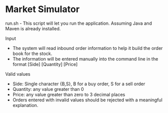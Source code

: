 Market Simulator
============================

run.sh - This script will let you run the application. Assuming Java and Maven is already installed.

Input
- The system will read inbound order information to help it build the order book for the stock.
- The information will be entered manually into the command line in the format [Side] [Quantity] [Price]
 

Valid values
- Side: Single character {B,S}, B for a buy order, S for a sell order
- Quantity: any value greater than 0
- Price: any value greater than zero to 3 decimal places
- Orders entered with invalid values should be rejected with a meaningful explanation.
 